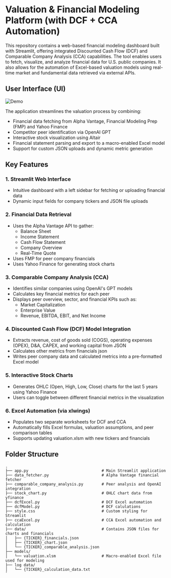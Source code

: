 
# Valuation & Financial Modeling Platform (with DCF + CCA Automation)

This repository contains a web-based financial modeling dashboard built with Streamlit, offering integrated Discounted Cash Flow (DCF) and Comparable Company Analysis (CCA) capabilities. The tool enables users to fetch, visualize, and analyze financial data for U.S. public companies. It also allows for the automation of Excel-based valuation models using real-time market and fundamental data retrieved via external APIs.

## User Interface (UI)
![Demo](exampleUI.gif)


The application streamlines the valuation process by combining:

- Financial data fetching from Alpha Vantage, Financial Modeling Prep (FMP) and Yahoo Finance
- Competitor peer identification via OpenAI GPT 
- Interactive stock visualization using Altair
- Financial statement parsing and export to a macro-enabled Excel model
- Support for custom JSON uploads and dynamic metric generation


## Key Features

### 1. Streamlit Web Interface
- Intuitive dashboard with a left sidebar for fetching or uploading financial data
- Dynamic input fields for company tickers and JSON file uploads

### 2. Financial Data Retrieval
- Uses the Alpha Vantage API to gather:
  - Balance Sheet
  - Income Statement
  - Cash Flow Statement
  - Company Overview
  - Real-Time Quote
- Uses FMP for peer company financials
- Uses Yahoo Finance for generating stock charts

### 3. Comparable Company Analysis (CCA)
- Identifies similar companies using OpenAI's GPT models
- Calculates key financial metrics for each peer
- Displays peer overview, sector, and financial KPIs such as:
  - Market Capitalization
  - Enterprise Value
  - Revenue, EBITDA, EBIT, and Net Income

### 4. Discounted Cash Flow (DCF) Model Integration
- Extracts revenue, cost of goods sold (COGS), operating expenses (OPEX), D&A, CAPEX, and working capital from JSON
- Calculates other metrics from financials json
- Writes peer company data and calculated metrics into a pre-formatted Excel model

### 5. Interactive Stock Charts
- Generates OHLC (Open, High, Low, Close) charts for the last 5 years using Yahoo Finance
- Users can toggle between different financial metrics in the visualization

### 6. Excel Automation (via xlwings)
- Populates two separate worksheets for DCF and CCA
- Automatically fills Excel formulas, valuation assumptions, and peer comparison tables
- Supports updating valuation.xlsm with new tickers and financials

## Folder Structure

```
.
├── app.py                                # Main Streamlit application
├── data_fetcher.py                       # Alpha Vantage financial fetcher
├── comparable_company_analysis.py        # Peer analysis and OpenAI integration
├── stock_chart.py                        # OHLC chart data from yfinance
├── dcfExcel.py                           # DCF Excel automation
├── dcfModel.py                           # DCF calulations
├── style.css                             # Custom styling for Streamlit
├── ccaExcel.py                           # CCA Excel automation and calculation
├── data/                                 # Contains JSON files for charts and financials
│   ├── {TICKER}_financials.json
│   ├── {TICKER}_chart.json
│   └── {TICKER}_comparable_analysis.json
├── models/
│   └── valuation.xlsm                    # Macro-enabled Excel file used for modeling
├── log data/
│   └── {TICKER}_calculation_data.txt
`
